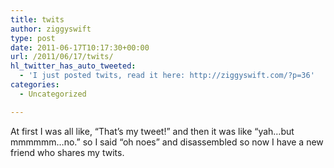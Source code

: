 ```yaml
---
title: twits
author: ziggyswift
type: post
date: 2011-06-17T10:17:30+00:00
url: /2011/06/17/twits/
hl_twitter_has_auto_tweeted:
  - 'I just posted twits, read it here: http://ziggyswift.com/?p=36'
categories:
  - Uncategorized

---
```

At first I was all like, &#8220;That&#8217;s my tweet!&#8221; and then it was like &#8220;yah&#8230;but mmmmmm&#8230;no.&#8221; so I said &#8220;oh noes&#8221; and disassembled so now I have a new friend who shares my twits.